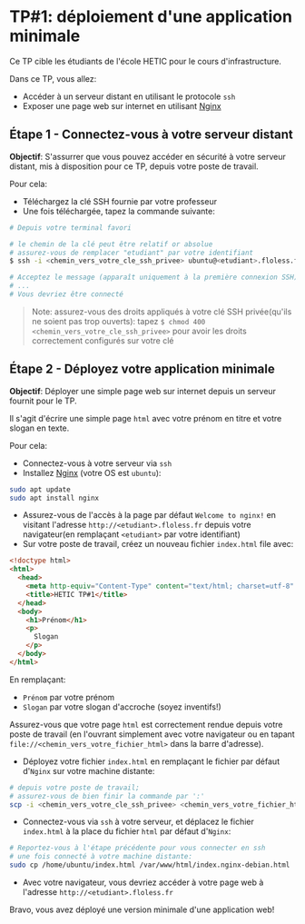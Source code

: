 # TP#1: déploiement d'une application minimale

Ce TP cible les étudiants de l'école HETIC pour le cours d'infrastructure.

Dans ce TP, vous allez:
- Accéder à un serveur distant en utilisant le protocole `ssh`
- Exposer une page web sur internet en utilisant [Nginx](https://www.nginx.com/)

## Étape 1 - Connectez-vous à votre serveur distant

**Objectif**: S'assurrer que vous pouvez accéder en sécurité à votre serveur distant, mis à disposition pour ce TP, depuis votre poste de travail.

Pour cela:
- Téléchargez la clé SSH fournie par votre professeur
- Une fois téléchargée, tapez la commande suivante:

```sh
# Depuis votre terminal favori

# le chemin de la clé peut être relatif or absolue
# assurez-vous de remplacer "etudiant" par votre identifiant
$ ssh -i <chemin_vers_votre_cle_ssh_privee> ubuntu@<etudiant>.floless.fr

# Acceptez le message (apparaît uniquement à la première connexion SSH)
# ...
# Vous devriez être connecté
```

> Note: assurez-vous des droits appliqués à votre clé SSH privée(qu'ils ne soient pas trop ouverts):
> tapez `$ chmod 400 <chemin_vers_votre_cle_ssh_privee>` pour avoir les droits correctement configurés sur votre clé


## Étape 2 - Déployez votre application minimale

**Objectif**: Déployer une simple page web sur internet depuis un serveur fournit pour le TP.

Il s'agit d'écrire une simple page `html` avec votre prénom en titre et votre slogan en texte.

Pour cela:
- Connectez-vous à votre serveur via `ssh`
- Installez [Nginx](https://ubuntu.com/tutorials/install-and-configure-nginx#2-installing-nginx) (votre OS est `ubuntu`):

```sh
sudo apt update
sudo apt install nginx
```

- Assurez-vous de l'accès à la page par défaut `Welcome to nginx!` en visitant l'adresse `http://<etudiant>.floless.fr` depuis votre navigateur(en remplaçant `<etudiant>` par votre identifiant)
- Sur votre poste de travail, créez un nouveau fichier `index.html` file avec:

```html
<!doctype html>
<html>
  <head>
    <meta http-equiv="Content-Type" content="text/html; charset=utf-8" />
    <title>HETIC TP#1</title>
  </head>
  <body>
    <h1>Prénom</h1>
    <p>
      Slogan
    </p>
  </body>
</html>

```
En remplaçant:
- `Prénom` par votre prénom
- `Slogan` par votre slogan d'accroche (soyez inventifs!)

Assurez-vous que votre page `html` est correctement rendue depuis votre poste de travail (en l'ouvrant simplement avec votre navigateur ou en tapant `file://<chemin_vers_votre_fichier_html>` dans la barre d'adresse).

- Déployez votre fichier `index.html` en remplaçant le fichier par défaut d'`Nginx` sur votre machine distante:

```sh
# depuis votre poste de travail; 
# assurez-vous de bien finir la commande par ':'
scp -i <chemin_vers_votre_cle_ssh_privee> <chemin_vers_votre_fichier_html> ubuntu@<etudiant>.floless.fr:
```

- Connectez-vous via `ssh` à votre serveur, et déplacez le fichier `index.html` à la place du fichier `html` par défaut d'`Nginx`:

```sh
# Reportez-vous à l'étape précédente pour vous connecter en ssh
# une fois connecté à votre machine distante:
sudo cp /home/ubuntu/index.html /var/www/html/index.nginx-debian.html 
```

- Avec votre navigateur, vous devriez accéder à votre page web à l'adresse `http://<etudiant>.floless.fr`

Bravo, vous avez déployé une version minimale d'une application web!
